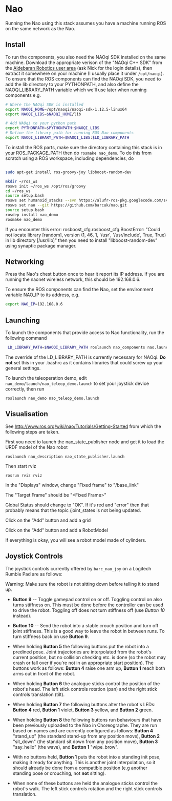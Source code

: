 Nao
===

Running the Nao using this stack assumes you have a machine running ROS on the same network as the Nao. 

Install
-------


To run the components, you also need the NAOqi SDK installed on the same machine. Download the appropriate verison of the "NAOqi C++ SDK" from the [Aldebaran Robotics user area](http://users.aldebaran-robotics.com/index.php?option=com_content&view=article&id=5&Itemid=17) (ask Nick for the login details), then extract it somewhere on your machine (I usually place it under `/opt/naoqi`). To ensure that the ROS components can find the NAOqi SDK, you need to add the lib directory to your PYTHONPATH, and also define the NAOQI_LIBRARY_PATH variable which we'll use later when running components e.g.

```bash
# Where the NAOqi SDK is installed
export NAOQI_HOME=/opt/naoqi/naoqi-sdk-1.12.5-linux64
export NAOQI_LIBS=$NAOQI_HOME/lib

# Add NAOqi to your python path
export PYTHONPATH=$PYTHONPATH:$NAOQI_LIBS
# Define the library path for running ROS Nao components
export NAOQI_LIBRARY_PATH=$NAOQI_LIBS:$LD_LIBRARY_PATH

```

To install the ROS parts, make sure the directory containing this stack is in your ROS_PACKAGE_PATH then do `rosmake nao_demo`. To do this from scratch using a ROS workspace, including dependencies, do

```bash

sudo apt-get install ros-groovy-joy libboost-random-dev

mkdir ~/ros_ws
rosws init ~/ros_ws /opt/ros/groovy
cd ~/ros_ws
source setup.bash
rosws set humanoid_stacks --svn https://alufr-ros-pkg.googlecode.com/svn/trunk/humanoid_stacks
rosws set nao --git https://github.com/barcuk/nao.git
source setup.bash
rosdep install nao_demo
rosmake nao_demo
```

If you encounter this error: rosboost_cfg.rosboost_cfg.BoostError: "Could not locate library [random], version (1, 46, 1, '/usr', '/usr/include', True, True) in lib directory [/usr/lib]" then you need to install "libboost-random-dev" using synaptic package manager.


Networking
----------

Press the Nao's chest button once to hear it report its IP address. If you are running the naonet wireless network, this should be 192.168.0.6. 

To ensure the ROS components can find the Nao, set the environment variable NAO_IP to its address, e.g.

```bash
export NAO_IP=192.168.0.6
```
Launching
---------

To launch the components that provide access to Nao functionality, run the following command

```bash
 LD_LIBRARY_PATH=$NAOQI_LIBRARY_PATH roslaunch nao_components nao.launch
```
The override of the LD_LIBRARY_PATH is currently necessary for NAOqi. **Do not** set this in your .bashrc as it contains libraries that could screw up your general settings.

To launch the teleoperation demo, edit `nao_demo/launch/nao_teleop_demo.launch` to set your joystick device correctly, then run

```
roslaunch nao_demo nao_teleop_demo.launch
```

Visualisation
-------------

See http://www.ros.org/wiki/nao/Tutorials/Getting-Started from which the following steps are taken.

First you need to launch the nao_state_publisher node and get it to load the URDF model of the Nao robot

```
roslaunch nao_description nao_state_publisher.launch
```

Then start rviz

```
rosrun rviz rviz
```

In the "Displays" window, change "Fixed frame" to "/base_link"

The "Target Frame" should be "&lt;Fixed Frame&gt;"

Global Status should change to "OK". 
If it's red and "error" then that probably means that the topic /joint_states is not being updated.

Click on the "Add" button and add a grid

Click on the "Add" button and add a RobotModel 

If everything is okay, you will see a robot model made of cylinders.

Joystick Controls
-----------------

The joystick controls currently offered by `barc_nao_joy` on a Logitech Rumble Pad are as follows:

Warning: Make sure the robot is not sitting down before telling it to stand up.
 + **Button 9** -- Toggle gamepad control on or off. Toggling control on also turns stiffness on. This must be done before the controller can be used to drive the robot. Toggling off does not turn stiffness off (use *Button 10* instead).


 + **Button 10** -- Send the robot into a stable crouch position and turn off joint stiffness. This is a good way to leave the robot in between runs. To turn stiffness back on use **Button 9**.

 + When holding **Button 5** the following buttons put the robot into a predined pose. Joint trajectories are interpolated from the robot's current position, but no collision checking etc. is done (so the robot may crash or fall over if you're not in an appropriate start position). The buttons work as follows: **Button 4** raise one arm up, **Button 1** reach both arms out in front of the robot.

 + When holding **Button 6** the analogue sticks control the position of the robot's head. The left stick controls rotation (pan) and the right stick controls translation (tilt).

 + When holding **Button 7** the following buttons alter the robot's LEDs: **Button 4** red, **Button 1** violet, **Button 3** yellow, and **Button 2** green.


 + When holding **Button 8** the following buttons run behaviours that have been previously uploaded to the Nao in Choreographe. They are run based on names and are currently configured as follows: **Button 4** "stand_up" (the standard stand-up from any position move), **Button 2** "sit_down" (the standard sit down from any position move), **Button 3** "say_hello" (the wave), and **Button 1** "wipe_brow".

 + With no buttons held, **Button 1** puts the robot into a standing init pose, making it ready for anything. This is another joint interpolation, so it should already be done from a compatible position (e.g another standing pose or crouching, not **not** sitting).

 + When none of these buttons are held the analogue sticks control the robot's walk. The left stick controls rotation and the right stick controls translation.


